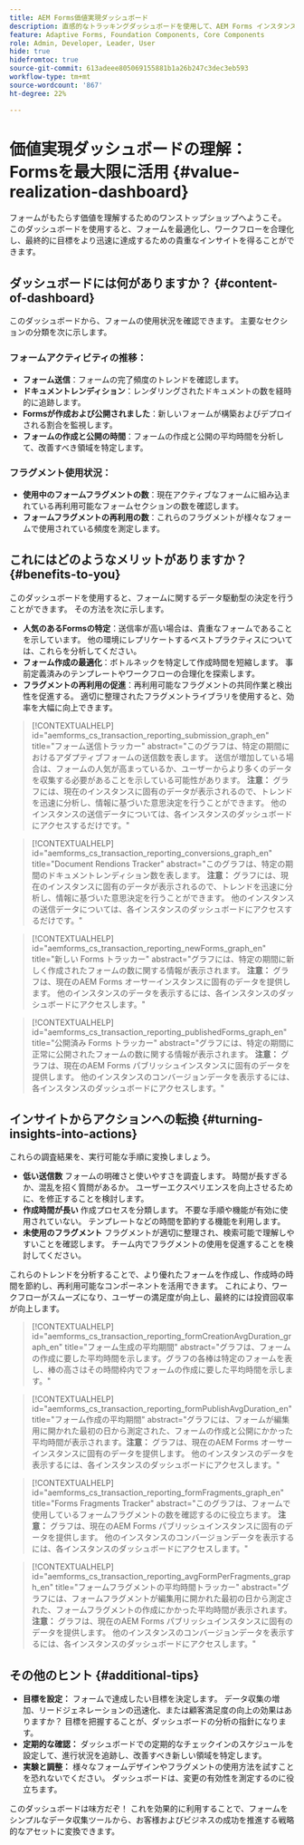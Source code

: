 ```yaml
---
title: AEM Forms価値実現ダッシュボード
description: 直感的なトラッキングダッシュボードを使用して、AEM Forms インスタンス上のフォーム送信を簡単に監視できます。
feature: Adaptive Forms, Foundation Components, Core Components
role: Admin, Developer, Leader, User
hide: true
hidefromtoc: true
source-git-commit: 613adeee805069155881b1a26b247c3dec3eb593
workflow-type: tm+mt
source-wordcount: '867'
ht-degree: 22%

---
```



# 価値実現ダッシュボードの理解：Formsを最大限に活用 {#value-realization-dashboard}

フォームがもたらす価値を理解するためのワンストップショップへようこそ。 このダッシュボードを使用すると、フォームを最適化し、ワークフローを合理化し、最終的に目標をより迅速に達成するための貴重なインサイトを得ることができます。

## ダッシュボードには何がありますか？ {#content-of-dashboard}

このダッシュボードから、フォームの使用状況を確認できます。 主要なセクションの分類を次に示します。

### フォームアクティビティの推移：

* **フォーム送信**：フォームの完了頻度のトレンドを確認します。
* **ドキュメントレンディション**：レンダリングされたドキュメントの数を経時的に追跡します。
* **Formsが作成および公開されました**：新しいフォームが構築およびデプロイされる割合を監視します。
* **フォームの作成と公開の時間**：フォームの作成と公開の平均時間を分析して、改善すべき領域を特定します。

### フラグメント使用状況：

* **使用中のフォームフラグメントの数**：現在アクティブなフォームに組み込まれている再利用可能なフォームセクションの数を確認します。
* **フォームフラグメントの再利用の数**：これらのフラグメントが様々なフォームで使用されている頻度を測定します。


## これにはどのようなメリットがありますか？ {#benefits-to-you}

このダッシュボードを使用すると、フォームに関するデータ駆動型の決定を行うことができます。 その方法を次に示します。

* **人気のあるFormsの特定**：送信率が高い場合は、貴重なフォームであることを示しています。 他の環境にレプリケートするベストプラクティスについては、これらを分析してください。
* **フォーム作成の最適化**：ボトルネックを特定して作成時間を短縮します。 事前定義済みのテンプレートやワークフローの合理化を探索します。
* **フラグメントの再利用の促進**：再利用可能なフラグメントの共同作業と検出性を促進する。 適切に整理されたフラグメントライブラリを使用すると、効率を大幅に向上できます。

>[!CONTEXTUALHELP]
>id="aemforms_cs_transaction_reporting_submission_graph_en"
>title="フォーム送信トラッカー"
>abstract="このグラフは、特定の期間におけるアダプティブフォームの送信数を表します。 送信が増加している場合は、フォームの人気が高まっているか、ユーザーからより多くのデータを収集する必要があることを示している可能性があります。 **注意：** グラフには、現在のインスタンスに固有のデータが表示されるので、トレンドを迅速に分析し、情報に基づいた意思決定を行うことができます。 他のインスタンスの送信データについては、各インスタンスのダッシュボードにアクセスするだけです。"

>[!CONTEXTUALHELP]
>id="aemforms_cs_transaction_reporting_conversions_graph_en"
>title="Document Rendions Tracker"
>abstract="このグラフは、特定の期間のドキュメントレンディション数を表します。 **注意：** グラフには、現在のインスタンスに固有のデータが表示されるので、トレンドを迅速に分析し、情報に基づいた意思決定を行うことができます。 他のインスタンスの送信データについては、各インスタンスのダッシュボードにアクセスするだけです。"

>[!CONTEXTUALHELP]
>id="aemforms_cs_transaction_reporting_newForms_graph_en"
>title="新しい Forms トラッカー"
>abstract="グラフには、特定の期間に新しく作成されたフォームの数に関する情報が表示されます。 **注意：** グラフは、現在のAEM Forms オーサーインスタンスに固有のデータを提供します。 他のインスタンスのデータを表示するには、各インスタンスのダッシュボードにアクセスします。"

>[!CONTEXTUALHELP]
>id="aemforms_cs_transaction_reporting_publishedForms_graph_en"
>title="公開済み Forms トラッカー"
>abstract="グラフには、特定の期間に正常に公開されたフォームの数に関する情報が表示されます。 **注意：** グラフは、現在のAEM Forms パブリッシュインスタンスに固有のデータを提供します。 他のインスタンスのコンバージョンデータを表示するには、各インスタンスのダッシュボードにアクセスします。"


## インサイトからアクションへの転換 {#turning-insights-into-actions}

これらの調査結果を、実行可能な手順に変換しましょう。

* **低い送信数** フォームの明確さと使いやすさを調査します。 時間が長すぎるか、混乱を招く質問があるか。 ユーザーエクスペリエンスを向上させるために、を修正することを検討します。
* **作成時間が長い** 作成プロセスを分類します。 不要な手順や機能が有効に使用されていない。 テンプレートなどの時間を節約する機能を利用します。
* **未使用のフラグメント** フラグメントが適切に整理され、検索可能で理解しやすいことを確認します。 チーム内でフラグメントの使用を促進することを検討してください。

これらのトレンドを分析することで、より優れたフォームを作成し、作成時の時間を節約し、再利用可能なコンポーネントを活用できます。 これにより、ワークフローがスムーズになり、ユーザーの満足度が向上し、最終的には投資回収率が向上します。

>[!CONTEXTUALHELP]
>id="aemforms_cs_transaction_reporting_formCreationAvgDuration_graph_en"
>title="フォーム生成の平均期間"
>abstract="グラフは、フォームの作成に要した平均時間を示します。グラフの各棒は特定のフォームを表し、棒の高さはその時間枠内でフォームの作成に要した平均時間を示します。"

>[!CONTEXTUALHELP]
>id="aemforms_cs_transaction_reporting_formPublishAvgDuration_en"
>title="フォーム作成の平均期間"
>abstract="グラフには、フォームが編集用に開かれた最初の日から測定された、フォームの作成と公開にかかった平均時間が表示されます。**注意：** グラフは、現在のAEM Forms オーサーインスタンスに固有のデータを提供します。 他のインスタンスのデータを表示するには、各インスタンスのダッシュボードにアクセスします。"


>[!CONTEXTUALHELP]
>id="aemforms_cs_transaction_reporting_formFragments_graph_en"
>title="Forms Fragments Tracker"
>abstract="このグラフは、フォームで使用しているフォームフラグメントの数を確認するのに役立ちます。 **注意：** グラフは、現在のAEM Forms パブリッシュインスタンスに固有のデータを提供します。 他のインスタンスのコンバージョンデータを表示するには、各インスタンスのダッシュボードにアクセスします。"

>[!CONTEXTUALHELP]
>id="aemforms_cs_transaction_reporting_avgFormPerFragments_graph_en"
>title="フォームフラグメントの平均時間トラッカー"
>abstract="グラフには、フォームフラグメントが編集用に開かれた最初の日から測定された、フォームフラグメントの作成にかかった平均時間が表示されます。**注意：** グラフは、現在のAEM Forms パブリッシュインスタンスに固有のデータを提供します。 他のインスタンスのコンバージョンデータを表示するには、各インスタンスのダッシュボードにアクセスします。"


## その他のヒント {#additional-tips}

* **目標を設定：** フォームで達成したい目標を決定します。 データ収集の増加、リードジェネレーションの迅速化、または顧客満足度の向上の効果はありますか？ 目標を把握することが、ダッシュボードの分析の指針になります。
* **定期的な確認：** ダッシュボードでの定期的なチェックインのスケジュールを設定して、進行状況を追跡し、改善すべき新しい領域を特定します。
* **実験と調整：** 様々なフォームデザインやフラグメントの使用方法を試すことを恐れないでください。 ダッシュボードは、変更の有効性を測定するのに役立ちます。

このダッシュボードは味方だぞ！ これを効果的に利用することで、フォームをシンプルなデータ収集ツールから、お客様およびビジネスの成功を推進する戦略的なアセットに変換できます。
